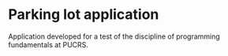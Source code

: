 # Parking lot application

Application developed for a test of the discipline of programming fundamentals at PUCRS.
